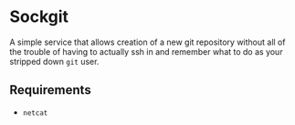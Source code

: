 # Sockgit

A simple service that allows creation of a new git repository without all of the trouble of having to actually ssh in and remember what to do as your stripped down `git` user.

## Requirements

- `netcat`
